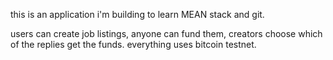 this is an application i'm building to learn MEAN stack and git.

users can create job listings, anyone can fund them, creators choose which of the replies get the funds. everything uses bitcoin testnet.
